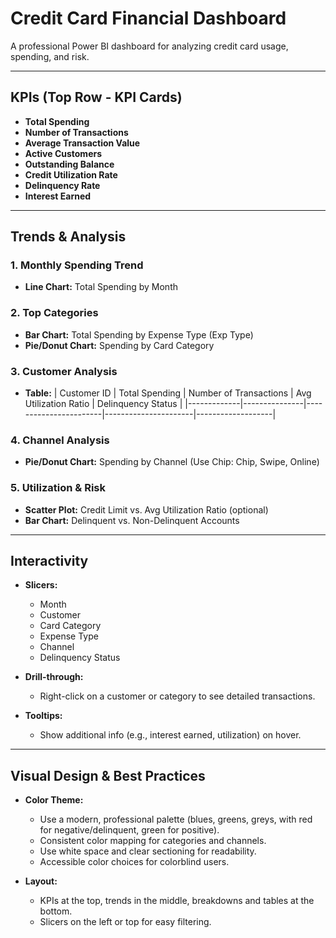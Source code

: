 # Credit Card Financial Dashboard

A professional Power BI dashboard for analyzing credit card usage, spending, and risk.

---

## KPIs (Top Row - KPI Cards)
- **Total Spending**
- **Number of Transactions**
- **Average Transaction Value**
- **Active Customers**
- **Outstanding Balance**
- **Credit Utilization Rate**
- **Delinquency Rate**
- **Interest Earned**

---

## Trends & Analysis

### 1. Monthly Spending Trend
- **Line Chart:** Total Spending by Month

### 2. Top Categories
- **Bar Chart:** Total Spending by Expense Type (Exp Type)
- **Pie/Donut Chart:** Spending by Card Category

### 3. Customer Analysis
- **Table:**
  | Customer ID | Total Spending | Number of Transactions | Avg Utilization Ratio | Delinquency Status |
  |-------------|---------------|-----------------------|----------------------|-------------------|

### 4. Channel Analysis
- **Pie/Donut Chart:** Spending by Channel (Use Chip: Chip, Swipe, Online)

### 5. Utilization & Risk
- **Scatter Plot:** Credit Limit vs. Avg Utilization Ratio (optional)
- **Bar Chart:** Delinquent vs. Non-Delinquent Accounts

---

## Interactivity

- **Slicers:**
  - Month
  - Customer
  - Card Category
  - Expense Type
  - Channel
  - Delinquency Status

- **Drill-through:**
  - Right-click on a customer or category to see detailed transactions.

- **Tooltips:**
  - Show additional info (e.g., interest earned, utilization) on hover.

---

## Visual Design & Best Practices

- **Color Theme:**
  - Use a modern, professional palette (blues, greens, greys, with red for negative/delinquent, green for positive).
  - Consistent color mapping for categories and channels.
  - Use white space and clear sectioning for readability.
  - Accessible color choices for colorblind users.

- **Layout:**
  - KPIs at the top, trends in the middle, breakdowns and tables at the bottom.
  - Slicers on the left or top for easy filtering. 